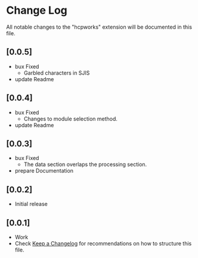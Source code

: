 # Change Log

All notable changes to the "hcpworks" extension will be documented in this file.

## [0.0.5]

- bux Fixed
    - Garbled characters in SJIS
- update Readme

## [0.0.4]

- bux Fixed
    - Changes to module selection method.
- update Readme

## [0.0.3]

- bux Fixed
    - The data section overlaps the processing section.
- prepare Documentation

## [0.0.2]

- Initial release

## [0.0.1]

- Work
- Check [Keep a Changelog](http://keepachangelog.com/) for recommendations on how to structure this file.
